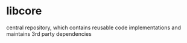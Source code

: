 # libcore
central repository, which contains reusable code implementations and maintains 3rd party dependencies

